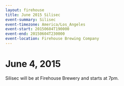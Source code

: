 ```yaml
---
layout: firehouse
title: June 2015 Silisec
event-summary: Silisec
event-timezone: America/Los_Angeles
event-start: 20150604T190000
event-end: 20150604T230000
event-location: Firehouse Brewing Company
---
```


# June 4, 2015

Silisec will be at Firehouse Brewery and starts at 7pm.
